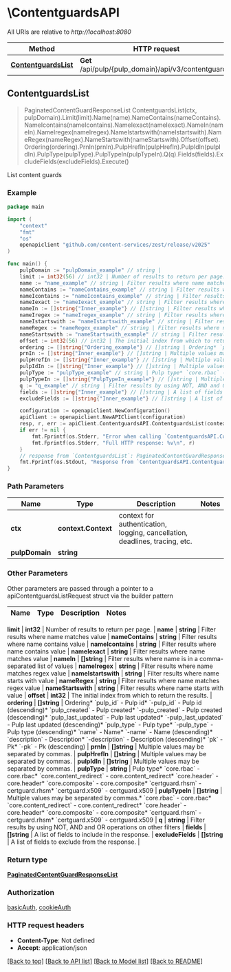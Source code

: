 # \ContentguardsAPI

All URIs are relative to *http://localhost:8080*

Method | HTTP request | Description
------------- | ------------- | -------------
[**ContentguardsList**](ContentguardsAPI.md#ContentguardsList) | **Get** /api/pulp/{pulp_domain}/api/v3/contentguards/ | List content guards



## ContentguardsList

> PaginatedContentGuardResponseList ContentguardsList(ctx, pulpDomain).Limit(limit).Name(name).NameContains(nameContains).NameIcontains(nameIcontains).NameIexact(nameIexact).NameIn(nameIn).NameIregex(nameIregex).NameIstartswith(nameIstartswith).NameRegex(nameRegex).NameStartswith(nameStartswith).Offset(offset).Ordering(ordering).PrnIn(prnIn).PulpHrefIn(pulpHrefIn).PulpIdIn(pulpIdIn).PulpType(pulpType).PulpTypeIn(pulpTypeIn).Q(q).Fields(fields).ExcludeFields(excludeFields).Execute()

List content guards



### Example

```go
package main

import (
	"context"
	"fmt"
	"os"
	openapiclient "github.com/content-services/zest/release/v2025"
)

func main() {
	pulpDomain := "pulpDomain_example" // string | 
	limit := int32(56) // int32 | Number of results to return per page. (optional)
	name := "name_example" // string | Filter results where name matches value (optional)
	nameContains := "nameContains_example" // string | Filter results where name contains value (optional)
	nameIcontains := "nameIcontains_example" // string | Filter results where name contains value (optional)
	nameIexact := "nameIexact_example" // string | Filter results where name matches value (optional)
	nameIn := []string{"Inner_example"} // []string | Filter results where name is in a comma-separated list of values (optional)
	nameIregex := "nameIregex_example" // string | Filter results where name matches regex value (optional)
	nameIstartswith := "nameIstartswith_example" // string | Filter results where name starts with value (optional)
	nameRegex := "nameRegex_example" // string | Filter results where name matches regex value (optional)
	nameStartswith := "nameStartswith_example" // string | Filter results where name starts with value (optional)
	offset := int32(56) // int32 | The initial index from which to return the results. (optional)
	ordering := []string{"Ordering_example"} // []string | Ordering* `pulp_id` - Pulp id* `-pulp_id` - Pulp id (descending)* `pulp_created` - Pulp created* `-pulp_created` - Pulp created (descending)* `pulp_last_updated` - Pulp last updated* `-pulp_last_updated` - Pulp last updated (descending)* `pulp_type` - Pulp type* `-pulp_type` - Pulp type (descending)* `name` - Name* `-name` - Name (descending)* `description` - Description* `-description` - Description (descending)* `pk` - Pk* `-pk` - Pk (descending) (optional)
	prnIn := []string{"Inner_example"} // []string | Multiple values may be separated by commas. (optional)
	pulpHrefIn := []string{"Inner_example"} // []string | Multiple values may be separated by commas. (optional)
	pulpIdIn := []string{"Inner_example"} // []string | Multiple values may be separated by commas. (optional)
	pulpType := "pulpType_example" // string | Pulp type* `core.rbac` - core.rbac* `core.content_redirect` - core.content_redirect* `core.header` - core.header* `core.composite` - core.composite* `certguard.rhsm` - certguard.rhsm* `certguard.x509` - certguard.x509 (optional)
	pulpTypeIn := []string{"PulpTypeIn_example"} // []string | Multiple values may be separated by commas.* `core.rbac` - core.rbac* `core.content_redirect` - core.content_redirect* `core.header` - core.header* `core.composite` - core.composite* `certguard.rhsm` - certguard.rhsm* `certguard.x509` - certguard.x509 (optional)
	q := "q_example" // string | Filter results by using NOT, AND and OR operations on other filters (optional)
	fields := []string{"Inner_example"} // []string | A list of fields to include in the response. (optional)
	excludeFields := []string{"Inner_example"} // []string | A list of fields to exclude from the response. (optional)

	configuration := openapiclient.NewConfiguration()
	apiClient := openapiclient.NewAPIClient(configuration)
	resp, r, err := apiClient.ContentguardsAPI.ContentguardsList(context.Background(), pulpDomain).Limit(limit).Name(name).NameContains(nameContains).NameIcontains(nameIcontains).NameIexact(nameIexact).NameIn(nameIn).NameIregex(nameIregex).NameIstartswith(nameIstartswith).NameRegex(nameRegex).NameStartswith(nameStartswith).Offset(offset).Ordering(ordering).PrnIn(prnIn).PulpHrefIn(pulpHrefIn).PulpIdIn(pulpIdIn).PulpType(pulpType).PulpTypeIn(pulpTypeIn).Q(q).Fields(fields).ExcludeFields(excludeFields).Execute()
	if err != nil {
		fmt.Fprintf(os.Stderr, "Error when calling `ContentguardsAPI.ContentguardsList``: %v\n", err)
		fmt.Fprintf(os.Stderr, "Full HTTP response: %v\n", r)
	}
	// response from `ContentguardsList`: PaginatedContentGuardResponseList
	fmt.Fprintf(os.Stdout, "Response from `ContentguardsAPI.ContentguardsList`: %v\n", resp)
}
```

### Path Parameters


Name | Type | Description  | Notes
------------- | ------------- | ------------- | -------------
**ctx** | **context.Context** | context for authentication, logging, cancellation, deadlines, tracing, etc.
**pulpDomain** | **string** |  | 

### Other Parameters

Other parameters are passed through a pointer to a apiContentguardsListRequest struct via the builder pattern


Name | Type | Description  | Notes
------------- | ------------- | ------------- | -------------

 **limit** | **int32** | Number of results to return per page. | 
 **name** | **string** | Filter results where name matches value | 
 **nameContains** | **string** | Filter results where name contains value | 
 **nameIcontains** | **string** | Filter results where name contains value | 
 **nameIexact** | **string** | Filter results where name matches value | 
 **nameIn** | **[]string** | Filter results where name is in a comma-separated list of values | 
 **nameIregex** | **string** | Filter results where name matches regex value | 
 **nameIstartswith** | **string** | Filter results where name starts with value | 
 **nameRegex** | **string** | Filter results where name matches regex value | 
 **nameStartswith** | **string** | Filter results where name starts with value | 
 **offset** | **int32** | The initial index from which to return the results. | 
 **ordering** | **[]string** | Ordering* &#x60;pulp_id&#x60; - Pulp id* &#x60;-pulp_id&#x60; - Pulp id (descending)* &#x60;pulp_created&#x60; - Pulp created* &#x60;-pulp_created&#x60; - Pulp created (descending)* &#x60;pulp_last_updated&#x60; - Pulp last updated* &#x60;-pulp_last_updated&#x60; - Pulp last updated (descending)* &#x60;pulp_type&#x60; - Pulp type* &#x60;-pulp_type&#x60; - Pulp type (descending)* &#x60;name&#x60; - Name* &#x60;-name&#x60; - Name (descending)* &#x60;description&#x60; - Description* &#x60;-description&#x60; - Description (descending)* &#x60;pk&#x60; - Pk* &#x60;-pk&#x60; - Pk (descending) | 
 **prnIn** | **[]string** | Multiple values may be separated by commas. | 
 **pulpHrefIn** | **[]string** | Multiple values may be separated by commas. | 
 **pulpIdIn** | **[]string** | Multiple values may be separated by commas. | 
 **pulpType** | **string** | Pulp type* &#x60;core.rbac&#x60; - core.rbac* &#x60;core.content_redirect&#x60; - core.content_redirect* &#x60;core.header&#x60; - core.header* &#x60;core.composite&#x60; - core.composite* &#x60;certguard.rhsm&#x60; - certguard.rhsm* &#x60;certguard.x509&#x60; - certguard.x509 | 
 **pulpTypeIn** | **[]string** | Multiple values may be separated by commas.* &#x60;core.rbac&#x60; - core.rbac* &#x60;core.content_redirect&#x60; - core.content_redirect* &#x60;core.header&#x60; - core.header* &#x60;core.composite&#x60; - core.composite* &#x60;certguard.rhsm&#x60; - certguard.rhsm* &#x60;certguard.x509&#x60; - certguard.x509 | 
 **q** | **string** | Filter results by using NOT, AND and OR operations on other filters | 
 **fields** | **[]string** | A list of fields to include in the response. | 
 **excludeFields** | **[]string** | A list of fields to exclude from the response. | 

### Return type

[**PaginatedContentGuardResponseList**](PaginatedContentGuardResponseList.md)

### Authorization

[basicAuth](../README.md#basicAuth), [cookieAuth](../README.md#cookieAuth)

### HTTP request headers

- **Content-Type**: Not defined
- **Accept**: application/json

[[Back to top]](#) [[Back to API list]](../README.md#documentation-for-api-endpoints)
[[Back to Model list]](../README.md#documentation-for-models)
[[Back to README]](../README.md)

